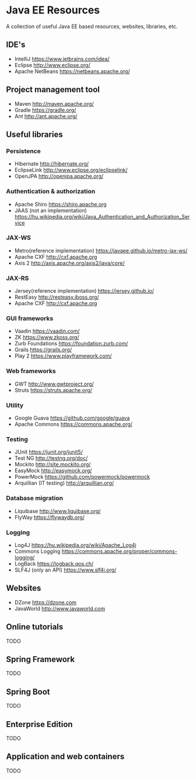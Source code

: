 # Java EE Resources
A collection of useful Java EE based resources, websites, libraries, etc.

## IDE's
- IntelliJ https://www.jetbrains.com/idea/
- Eclipse http://www.eclipse.org/
- Apache NetBeans https://netbeans.apache.org/
## Project management tool
- Maven http://maven.apache.org/
- Gradle https://gradle.org/
- Ant http://ant.apache.org/
## Useful libraries
### Persistence
- Hibernate http://hibernate.org/
- EclipseLink http://www.eclipse.org/eclipselink/
- OpenJPA http://openjpa.apache.org/
### Authentication & authorization
- Apache Shiro https://shiro.apache.org
- JAAS (not an implementation) https://hu.wikipedia.org/wiki/Java_Authentication_and_Authorization_Service
### JAX-WS
- Metro(reference implementation) https://javaee.github.io/metro-jax-ws/
- Apache CXF http://cxf.apache.org
- Axis 2 http://axis.apache.org/axis2/java/core/
### JAX-RS
- Jersey(reference implementation) https://jersey.github.io/
- RestEasy http://resteasy.jboss.org/
- Apache CXF http://cxf.apache.org
### GUI frameworks
- Vaadin https://vaadin.com/
- ZK https://www.zkoss.org/
- Zurb Foundations https://foundation.zurb.com/
- Grails https://grails.org/
- Play 2 https://www.playframework.com/
### Web frameworks
- GWT http://www.gwtproject.org/
- Struts https://struts.apache.org/
### Utility
- Google Guava https://github.com/google/guava
- Apache Commons https://commons.apache.org/
### Testing
- JUnit https://junit.org/junit5/
- Test NG http://testng.org/doc/
- Mockito http://site.mockito.org/
- EasyMock http://easymock.org/
- PowerMock https://github.com/powermock/powermock
- Arquillian (IT testing) http://arquillian.org/
### Database migration
- Liquibase http://www.liquibase.org/
- FlyWay https://flywaydb.org/
### Logging
- Log4J https://hu.wikipedia.org/wiki/Apache_Log4j
- Commons Logging https://commons.apache.org/proper/commons-logging/
- LogBack https://logback.qos.ch/
- SLF4J (only an API) https://www.slf4j.org/
## Websites
- DZone https://dzone.com
- JavaWorld http://www.javaworld.com
## Online tutorials
TODO

## Spring Framework
TODO

## Spring Boot
TODO

## Enterprise Edition
TODO

## Application and web containers
TODO

